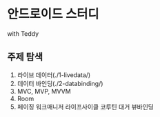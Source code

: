 # 안드로이드 스터디
with Teddy
## 주제 탐색

1. 라이브 데이터(./1-livedata/)
2. 데이터 바인딩(./2-databinding/)
3. MVC, MVP, MVVM
4. Room
5. 페이징
워크매니저
라이프사이클
코루틴
대거
뷰바인딩